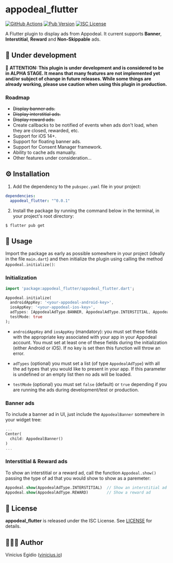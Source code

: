 # appodeal_flutter

[![GitHub Actions](https://img.shields.io/github/workflow/status/vegidio-flutter/appodeal/test?label=tests)](https://github.com/vegidio-flutter/appodeal/actions)
[![Pub Version](https://img.shields.io/pub/v/appodeal_flutter)](https://pub.dev/packages/appodeal_flutter)
[![ISC License](https://img.shields.io/npm/l/vimdb?color=important)](LICENSE)

A Flutter plugin to display ads from Appodeal. It current supports __Banner__, __Interstitial__, __Reward__ and __Non-Skippable__ ads.

## 🚧 Under development

🔴 **ATTENTION: This plugin is under development and is considered to be in ALPHA STAGE. It means that many features are not implemented yet and/or subject of change in future releases. While some things are already working, please use caution when using this plugin in production.**

### Roadmap

- ~~Display banner ads.~~
- ~~Display interstitial ads.~~
- ~~Display reward ads.~~
- Create callbacks to be notified of events when ads don't load, when they are closed, rewarded, etc.
- Support for iOS 14+.
- Support for floating banner ads.
- Support for Consent Manager framework.
- Ability to cache ads manually.
- Other features under consideration...

## ⚙️ Installation

1. Add the dependency to the `pubspec.yaml` file in your project:

```yaml
dependencies:
  appodeal_flutter: "^0.0.1"
```

2. Install the package by running the command below in the terminal, in your project's root directory:

```
$ flutter pub get
```

## 📱 Usage

Import the package as early as possible somewhere in your project (ideally in the file `main.dart`) and then initialize the plugin using calling the method `Appodeal.initialize()`:

### Initialization

```dart
import 'package:appodeal_flutter/appodeal_flutter.dart';

Appodeal.initialize(
  androidAppKey: '<your-appodeal-android-key>',
  iosAppKey: '<your-appodeal-ios-key>',
  adTypes: [AppodealAdType.BANNER, AppodealAdType.INTERSTITIAL, AppodealAdType.REWARD],
  testMode: true
);
```

* `androidAppKey` and `iosAppKey` (mandatory): you must set these fields with the appropriate key associated with your app in your Appodeal account. You must set at least one of these fields during the initialization (either Android or iOS). If no key is set then this function will throw an error.

* `adTypes` (optional) you must set a list (of type `AppodealAdType`) with all the ad types that you would like to present in your app. If this parameter is undefined or an empty list then no ads will be loaded.

* `testMode` (optional) you must set `false` (default) or `true` depending if you are running the ads during development/test or production.

### Banner ads

To include a banner ad in UI, just include the `AppodealBanner` somewhere in your widget tree:

```dart
...
Center(
  child: AppodealBanner()
)
...
```

### Interstitial & Reward ads

To show an interstitial or a reward ad, call the function `Appodeal.show()` passing the type of ad that you would show to show as a paremeter:

```dart
Appodeal.show(AppodealAdType.INTERSTITIAL)  // Show an interstitial ad
Appodeal.show(AppodealAdType.REWARD)        // Show a reward ad
```

## 📝 License

**appodeal_flutter** is released under the ISC License. See [LICENSE](LICENSE) for details.

## 👨🏾‍💻 Author

Vinicius Egidio ([vinicius.io](http://vinicius.io))